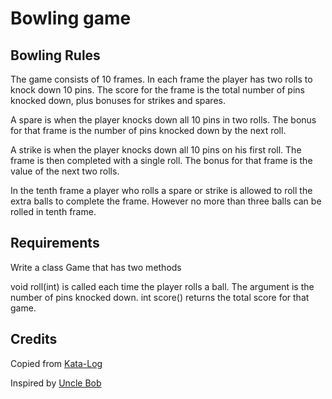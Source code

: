 # Bowling game

## Bowling Rules
The game consists of 10 frames. In each frame the player has two rolls to knock down 10 pins. The score for the frame is the total number of pins knocked down, plus bonuses for strikes and spares.

A spare is when the player knocks down all 10 pins in two rolls. The bonus for that frame is the number of pins knocked down by the next roll.

A strike is when the player knocks down all 10 pins on his first roll. The frame is then completed with a single roll. The bonus for that frame is the value of the next two rolls.

In the tenth frame a player who rolls a spare or strike is allowed to roll the extra balls to complete the frame. However no more than three balls can be rolled in tenth frame.

## Requirements
Write a class Game that has two methods

void roll(int) is called each time the player rolls a ball. The argument is the number of pins knocked down.
int score() returns the total score for that game.

## Credits
Copied from [Kata-Log](https://kata-log.rocks/bowling-game-kata)

Inspired by [Uncle Bob](http://butunclebob.com/ArticleS.UncleBob.TheBowlingGameKata)

